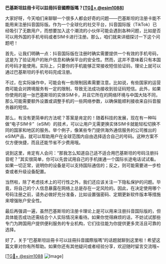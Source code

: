 **巴基斯坦註冊卡可以註冊抖音國際版嗎？[[TG💪+ @esim1088](https://t.me/s/esim1088)]**

大家好呀，今天咱们来聊聊一个很多人都会好奇的问题——巴基斯坦的注册卡能不能用来注册抖音国际版。作为一个全球化的社交平台，抖音国际版（TikTok）已经吸引了无数用户，而想要加入这个潮流的小伙伴可能会遇到各种问题，比如是否可以用外国的手机号码或者SIM卡进行注册。那么，咱们就来详细探讨一下这个问题吧！

首先，让我们明确一点：抖音国际版在注册时确实需要提供一个有效的手机号码，这是为了验证用户的账户信息和确保平台的安全性。然而，这并不意味着只有本国的号码才能使用。实际上，只要你的手机能够正常接收短信验证码，理论上就可以通过巴基斯坦的手机号码完成注册。

不过，在实际操作中，可能会有一些限制因素需要注意。比如说，有些国家的运营商可能会对跨境服务有一定的限制，导致无法成功接收到验证码短信。此外，如果你使用的是一张巴基斯坦的实体SIM卡，并且它所在的网络环境与中国大陆不同，那么可能需要额外设置或调整手机的一些网络参数，以确保能顺利接收来自抖音服务器的短信。

那么，有没有更简单的方法呢？答案是肯定的！随着科技的发展，现在有一种叫做“电子SIM卡”（eSIM）的技术，可以让用户无需更换实体SIM卡就能轻松切换不同的国家和地区的服务。举个例子，像某些专门提供海外通信服务的公司推出的eSIM产品，就可以帮助用户在全球范围内自由选择适合自己的号码。这种方案不仅方便快捷，而且还能节省不少费用哦。

说到这里，肯定有人会问：“那我怎么知道自己适不适合用巴基斯坦的号码注册抖音呢？”其实很简单，你可以先尝试用自己的手机拨通一个国际长途电话试试看。如果一切正常，说明你的设备是可以支持国际通信的；反之，则可能需要进一步检查或者升级设备配置。

当然啦，除了考虑技术上的可行性之外，我们还应该关注一下隐私保护的问题。毕竟，将自己的个人信息暴露在网络上总是存在一定风险的。因此，在决定使用哪个号码注册之前，请务必做好充分准备，比如设置强密码、定期更新软件版本等措施来增强账户安全性。

最后再强调一遍，虽然巴基斯坦的注册卡理论上是可以用来注册抖音国际版的，但具体能否成功还需结合个人实际情况来看待。如果你觉得麻烦的话，不妨试试那些专门为跨国用户提供便利服务的专业机构，它们往往能为你提供更多灵活且可靠的选择。

好了，关于“巴基斯坦註冊卡可以註冊抖音國際版嗎”的话题就聊到这里啦！希望这篇文章对你有所帮助。如果你还有其他疑问或者经验分享，欢迎随时留言交流哦~

[[TG💪+ @esim1088](https://t.me/s/esim1088) ![Image](https://i.postimg.cc/4NQfJmqS/Snipaste-2025-05-13-00-14-12.png)]